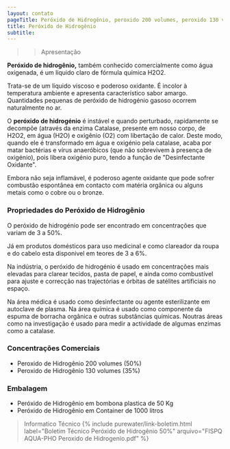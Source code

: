 ```yaml
---
layout: contato
pageTitle: Peróxido de Hidrogênio, peroxido 200 volumes, peroxido 130 volumes, água oxigenada, peroxido de hidrogenio solução, peroxido de hidrogenio 50%,peroxido de hidrogenio 30%, peroxidos,
title: Peróxido de Hidrogênio 
subtitle:
---
```


>> Apresentação

**Peróxido de hidrogênio,** também conhecido comercialmente como água oxigenada, é um líquido claro de fórmula química H2O2. 

Trata-se de um líquido viscoso e poderoso oxidante. É incolor à temperatura ambiente e apresenta característico sabor amargo. Quantidades pequenas de peróxido de hidrogénio gasoso ocorrem naturalmente no ar. 

O **peróxido de hidrogénio** é instável e quando perturbado, rapidamente se decompõe (através da enzima Catalase, presente em nosso corpo, de H2O2, em água (H2O) e oxigênio (O2) com libertação de calor. Deste modo, quando ele é transformado em água e oxigénio pela catalase, acaba por matar bactérias e vírus anaeróbicos (que não sobrevivem à presença de oxigénio), pois libera oxigénio puro, tendo a função de "Desinfectante Oxidante". 

Embora não seja inflamável, é poderoso agente oxidante que pode sofrer combustão espontânea em contacto com matéria orgânica ou alguns metais como o cobre ou o bronze.

### Propriedades do Peróxido de Hidrogênio

O peróxido de hidrogénio pode ser encontrado em concentrações que variam de 3 a 50%.

Já em produtos domésticos para uso medicinal e como clareador da roupa e do cabelo esta disponivel em teores de 3 a 6%. 

Na indústria, o peróxido de hidrogénio é usado em concentrações mais elevadas para clarear tecidos, pasta de papel, e ainda como combustível para ajuste e correcção nas trajectórias e órbitas de satélites artificiais no espaço. 

Na área médica é usado como desinfectante ou agente esterilizante em autoclave de plasma. Na área química é usado como componente da espuma de borracha orgânica e outras substâncias químicas. Noutras áreas como na investigação é usado para medir a actividade de algumas enzimas como a catalase.

### Concentrações Comerciais

- Peroxido de Hidrogênio 200 volumes (50%)
- Peroxido de Hidrogênio 130 volumes (35%)

### Embalagem

- Peróxido de Hidrogênio em bombona plastica de 50 Kg
- Peróxido de Hidrogênio em Container de 1000 litros 

> Informatico Técnico
{% include purewater/link-boletim.html label="Boletim Técnico Peróxido de Hidrogênio 50%" arquivo="FISPQ AQUA-PHO Peroxido de Hidrogenio.pdf" %}
